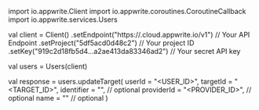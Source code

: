 import io.appwrite.Client
import io.appwrite.coroutines.CoroutineCallback
import io.appwrite.services.Users

val client = Client()
    .setEndpoint("https://<REGION>.cloud.appwrite.io/v1") // Your API Endpoint
    .setProject("5df5acd0d48c2") // Your project ID
    .setKey("919c2d18fb5d4...a2ae413da83346ad2") // Your secret API key

val users = Users(client)

val response = users.updateTarget(
    userId = "<USER_ID>",
    targetId = "<TARGET_ID>",
    identifier = "<IDENTIFIER>", // optional
    providerId = "<PROVIDER_ID>", // optional
    name = "<NAME>" // optional
)

